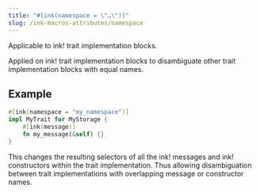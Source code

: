 ```yaml
---
title: "#[ink(namespace = \"…\")]"
slug: /ink-macros-attributes/namespace
---
```


Applicable to ink! trait implementation blocks.

Applied on ink! trait implementation blocks to disambiguate other trait
implementation blocks with equal names.

## Example

```rust
#[ink(namespace = "my_namespace")]
impl MyTrait for MyStorage {
    #[ink(message)]
    fn my_message(&self) {}
}
```
    
This changes the resulting selectors of all the ink! messages and ink! constructors within the trait implementation.
Thus allowing disambiguation between trait implementations with overlapping message or constructor names.

